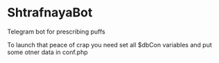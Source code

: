 # ShtrafnayaBot
Telegram bot for prescribing puffs

To launch that peace of crap you need set all $dbCon variables and put some otner data in conf.php
